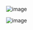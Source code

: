 



![image](https://github.com/user-attachments/assets/7cfacdea-cf17-4535-9cbb-5361219f31a6)


![image](https://github.com/user-attachments/assets/163f7f63-e95e-4544-a46b-600c4b108680)
